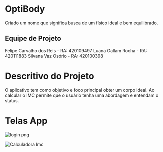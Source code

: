# OptiBody

Criado um nome que significa busca de um físico ideal e bem equilibrado.

## Equipe de Projeto

Felipe Carvalho dos Reis - RA: 420109497
Luana Gallam Rocha       - RA: 420111883
Silvana Vaz Osório       - RA: 420100398

# Descritivo do Projeto

O aplicativo tem como objetivo e foco principal obter um corpo ideal. Ao calcular o IMC permite 
que o usuário tenha uma abordagem e entendam o status.

# Telas App

![login png](https://github.com/silvanavaz13/Projeto-Faculdade/assets/131468903/cc59bd0f-9fd8-47b6-9cda-f24f85a324f7)

![Calculadora Imc](https://github.com/silvanavaz13/Projeto-Faculdade/assets/131468903/3c0d79a0-5a17-45a1-9ca7-351f62160516)

